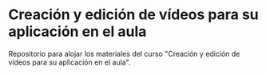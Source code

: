 # Creación y edición de vídeos para su aplicación en el aula
Repositorio para alojar los materiales del curso "Creación y edición de vídeos para su aplicación en el aula".
